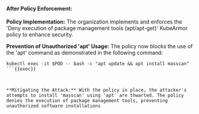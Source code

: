 #### After Policy Enforcement:

**Policy Implementation:** The organization implements and enforces the 'Deny execution of package management tools (apt/apt-get)' KubeArmor policy to enhance security.

**Prevention of Unauthorized 'apt' Usage:** The policy now blocks the use of the 'apt' command as demonstrated in the following command:

```plain
kubectl exec -it $POD -- bash -c "apt update && apt install masscan"
```{{exec}}



**Mitigating the Attack:** With the policy in place, the attacker's attempts to install 'masscan' using 'apt' are thwarted. The policy denies the execution of package management tools, preventing unauthorized software installations
